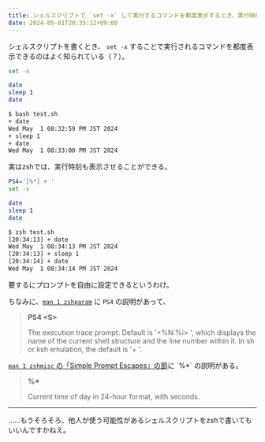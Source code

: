 ```yaml
---
title: シェルスクリプトで `set -x` して実行するコマンドを都度表示するとき、実行時刻も表示できる
date: 2024-05-01T20:35:12+09:00
---
```


シェルスクリプトを書くとき、 `set -x` することで実行されるコマンドを都度表示できるのはよく知られている（？）。

```sh
set -x

date
sleep 1
date
```

```sh
$ bash test.sh
+ date
Wed May  1 08:32:59 PM JST 2024
+ sleep 1
+ date
Wed May  1 08:33:00 PM JST 2024
```

実はzshでは、実行時刻も表示させることができる。

```sh
PS4='[%*] + '
set -x

date
sleep 1
date
```

```sh
$ zsh test.sh
[20:34:13] + date
Wed May  1 08:34:13 PM JST 2024
[20:34:13] + sleep 1
[20:34:14] + date
Wed May  1 08:34:14 PM JST 2024
```

要するにプロンプトを自由に設定できるというわけ。

ちなみに、[`man 1 zshparam`](https://linux.die.net/man/1/zshparam#:~:text=PS4%20%3CS%3E,is%20%27%2B%20%27.) に `PS4` の説明があって、

> **PS4 &lt;S&gt;**
>
> The execution trace prompt. Default is '+%N:%i> ', which displays the name of the current shell structure and the line number within it. In sh or ksh emulation, the default is '+ '.


[`man 1 zshmisc` の「Simple Prompt Escapes」の節](https://linux.die.net/man/1/zshmisc#:~:text=%25*,format%2C%20with%20seconds.)に `%*` の説明がある。

> **%\***
>
> Current time of day in 24-hour format, with seconds.

---

……もうそろそろ、他人が使う可能性があるシェルスクリプトをzshで書いてもいいんですかねえ。

